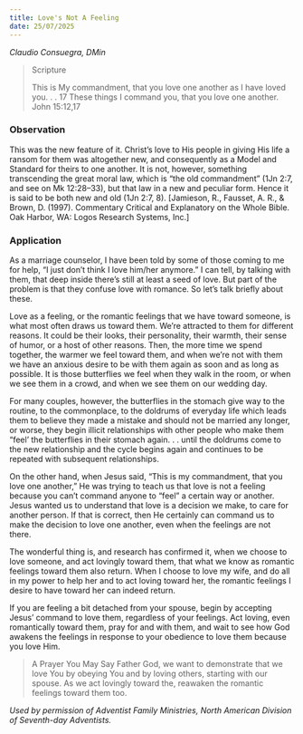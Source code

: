 ```yaml
---
title: Love's Not A Feeling
date: 25/07/2025
---
```


_Claudio Consuegra, DMin_

> <p>Scripture</p>
> This is My commandment, that you love one another as I have loved you. . . 17 These things I command you, that you love one another. John 15:12,17

### Observation

This was the new feature of it. Christ’s love to His people in giving His life a ransom for them was altogether new, and consequently as a Model and Standard for theirs to one another. It is not, however, something transcending the great moral law, which is “the old commandment” (1Jn 2:7, and see on Mk 12:28–33), but that law in a new and peculiar form. Hence it is said to be both new and old (1Jn 2:7, 8). [Jamieson, R., Fausset, A. R., & Brown, D. (1997). Commentary Critical and Explanatory on the Whole Bible. Oak Harbor, WA: Logos Research Systems, Inc.]

### Application

As a marriage counselor, I have been told by some of those coming to me for help, “I just don’t think I love him/her anymore.” I can tell, by talking with them, that deep inside there’s still at least a seed of love. But part of the problem is that they confuse love with romance. So let’s talk briefly about these.

Love as a feeling, or the romantic feelings that we have toward someone, is what most often draws us toward them. We’re attracted to them for different reasons. It could be their looks, their personality, their warmth, their sense of humor, or a host of other reasons. Then, the more time we spend together, the warmer we feel toward them, and when we’re not with them we have an anxious desire to be with them again as soon and as long as possible. It is those butterflies we feel when they walk in the room, or when we see them in a crowd, and when we see them on our wedding day.

For many couples, however, the butterflies in the stomach give way to the routine, to the commonplace, to the doldrums of everyday life which leads them to believe they made a mistake and should not be married any longer, or worse, they begin illicit relationships with other people who make them “feel’ the butterflies in their stomach again. . . until the doldrums come to the new relationship and the cycle begins again and continues to be repeated with subsequent relationships.

On the other hand, when Jesus said, “This is my commandment, that you love one another,” He was trying to teach us that love is not a feeling because you can’t command anyone to “feel” a certain way or another. Jesus wanted us to understand that love is a decision we make, to care for another person. If that is correct, then He certainly can command us to make the decision to love one another, even when the feelings are not there.

The wonderful thing is, and research has confirmed it, when we choose to love someone, and act lovingly toward them, that what we know as romantic feelings toward them also return. When I choose to love my wife, and do all in my power to help her and to act loving toward her, the romantic feelings I desire to have toward her can indeed return.

If you are feeling a bit detached from your spouse, begin by accepting Jesus’ command to love them, regardless of your feelings. Act loving, even romantically toward them, pray for and with them, and wait to see how God awakens the feelings in response to your obedience to love them because you love Him.

> <callout>A Prayer You May Say</callout>
> Father God, we want to demonstrate that we love You by obeying You and by loving others, starting with our spouse. As we act lovingly toward the, reawaken the romantic feelings toward them too.

_Used by permission of Adventist Family Ministries, North American Division of Seventh-day Adventists._